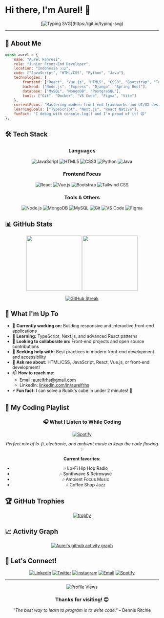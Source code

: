 # Hi there, I'm Aurel! 👋

<div align="center">
  
  [![Typing SVG](https://readme-typing-svg.herokuapp.com?font=Fira+Code&size=22&duration=3000&pause=1000&color=2F81F7&center=true&vCenter=true&width=440&lines=Welcome+to+my+GitHub+Profile!;Junior+Front-End+Developer;Always+learning+new+things;Let's+build+something+amazing!)](https://git.io/typing-svg)
  
</div>

---

## 🚀 About Me

```javascript
const aurel = {
    name: "Aurel Fahresi",
    role: "Junior Front-End Developer",
    location: "Indonesia 🇮🇩",
    code: ["JavaScript", "HTML/CSS", "Python", "Java"],
    technologies: {
        frontend: ["React", "Vue.js", "HTML5", "CSS3", "Bootstrap", "Tailwind CSS"],
        backend: ["Node.js", "Express", "Django", "Spring Boot"],
        database: ["MySQL", "MongoDB", "PostgreSQL"],
        tools: ["Git", "Docker", "VS Code", "Figma", "Vite"]
    },
    currentFocus: "Mastering modern front-end frameworks and UI/UX design",
    learningGoals: ["TypeScript", "Next.js", "React Native"],
    funFact: "I debug with console.log() and I'm proud of it! 😄"
};
```

## 🛠️ Tech Stack

<div align="center">

### Languages
![JavaScript](https://img.shields.io/badge/-JavaScript-F7DF1E?style=flat-square&logo=javascript&logoColor=black)
![HTML5](https://img.shields.io/badge/-HTML5-E34F26?style=flat-square&logo=html5&logoColor=white)
![CSS3](https://img.shields.io/badge/-CSS3-1572B6?style=flat-square&logo=css3&logoColor=white)
![Python](https://img.shields.io/badge/-Python-3776AB?style=flat-square&logo=python&logoColor=white)
![Java](https://img.shields.io/badge/-Java-007396?style=flat-square&logo=java&logoColor=white)

### Frontend Focus
![React](https://img.shields.io/badge/-React-61DAFB?style=flat-square&logo=react&logoColor=black)
![Vue.js](https://img.shields.io/badge/-Vue.js-4FC08D?style=flat-square&logo=vue.js&logoColor=white)
![Bootstrap](https://img.shields.io/badge/-Bootstrap-7952B3?style=flat-square&logo=bootstrap&logoColor=white)
![Tailwind CSS](https://img.shields.io/badge/-Tailwind%20CSS-06B6D4?style=flat-square&logo=tailwindcss&logoColor=white)

### Tools & Others
![Node.js](https://img.shields.io/badge/-Node.js-339933?style=flat-square&logo=node.js&logoColor=white)
![MongoDB](https://img.shields.io/badge/-MongoDB-47A248?style=flat-square&logo=mongodb&logoColor=white)
![MySQL](https://img.shields.io/badge/-MySQL-4479A1?style=flat-square&logo=mysql&logoColor=white)
![Git](https://img.shields.io/badge/-Git-F05032?style=flat-square&logo=git&logoColor=white)
![VS Code](https://img.shields.io/badge/-VS%20Code-007ACC?style=flat-square&logo=visual-studio-code&logoColor=white)
![Figma](https://img.shields.io/badge/-Figma-F24E1E?style=flat-square&logo=figma&logoColor=white)

</div>

## 📊 GitHub Stats

<div align="center">
  
  <img height="180em" src="https://github-readme-stats.vercel.app/api?username=Aurelfrhs&show_icons=true&theme=tokyonight&include_all_commits=true&count_private=true"/>
  <img height="180em" src="https://github-readme-stats.vercel.app/api/top-langs/?username=Aurelfrhs&layout=compact&langs_count=8&theme=tokyonight"/>
  
</div>

<div align="center">
  
  [![GitHub Streak](https://streak-stats.demolab.com/?user=Aurelfrhs&theme=tokyonight)](https://git.io/streak-stats)
  
</div>

## 🌟 What I'm Up To

- 🔭 **Currently working on:** Building responsive and interactive front-end applications
- 🌱 **Learning:** TypeScript, Next.js, and advanced React patterns
- 👯 **Looking to collaborate on:** Front-end projects and open source contributions
- 🤔 **Seeking help with:** Best practices in modern front-end development and accessibility
- 💬 **Ask me about:** HTML/CSS, JavaScript, React, Vue.js, or front-end development!
- 📫 **How to reach me:** 
  - Email: aurelfrhs@gmail.com
  - LinkedIn: [linkedin.com/in/aurelfrhs](https://linkedin.com/in/aurelfrhs)
- ⚡ **Fun fact:** I can solve a Rubik's cube in under 2 minutes! 🧩

## 🎵 My Coding Playlist

<div align="center">

### 🎧 What I Listen to While Coding

[![Spotify](https://img.shields.io/badge/-My%20Coding%20Vibes-1DB954?style=for-the-badge&logo=spotify&logoColor=white)](https://open.spotify.com/playlist/37i9dQZF1DX5trt9i14X7j)

*Perfect mix of lo-fi, electronic, and ambient music to keep the code flowing* ✨

**Current favorites:**
- 🎶 Lo-Fi Hip Hop Radio
- 🎶 Synthwave & Retrowave
- 🎶 Ambient Focus Music
- 🎶 Coffee Shop Jazz

</div>

## 🏆 GitHub Trophies

<div align="center">
  
  [![trophy](https://github-profile-trophy.vercel.app/?username=Aurelfrhs&theme=tokyonight&no-frame=true&row=1&column=7)](https://github.com/ryo-ma/github-profile-trophy)
  
</div>

## 📈 Activity Graph

<div align="center">
  
  [![Aurel's github activity graph](https://github-readme-activity-graph.vercel.app/graph?username=Aurelfrhs&theme=tokyo-night)](https://github.com/ashutosh00710/github-readme-activity-graph)
  
</div>

## 🤝 Let's Connect!

<div align="center">
  
  [![LinkedIn](https://img.shields.io/badge/-LinkedIn-0077B5?style=for-the-badge&logo=linkedin&logoColor=white)](https://linkedin.com/in/aurelfrhs)
  [![Twitter](https://img.shields.io/badge/-Twitter-1DA1F2?style=for-the-badge&logo=twitter&logoColor=white)](https://twitter.com/aurelfrhs)
  [![Instagram](https://img.shields.io/badge/-Instagram-E4405F?style=for-the-badge&logo=instagram&logoColor=white)](https://instagram.com/aurelfrhs)
  [![Email](https://img.shields.io/badge/-Email-EA4335?style=for-the-badge&logo=gmail&logoColor=white)](mailto:aurelfrhs@gmail.com)
  [![Spotify](https://img.shields.io/badge/-Spotify-1DB954?style=for-the-badge&logo=spotify&logoColor=white)](https://open.spotify.com/user/aurelfrhs)
  
</div>

---

<div align="center">
  
  ![Profile Views](https://komarev.com/ghpvc/?username=Aurelfrhs&color=blueviolet&style=flat-square&label=Profile+Views)
  
  ### Thanks for visiting! 😊
  
  *"The best way to learn to program is to write code."* – Dennis Ritchie
  
</div>